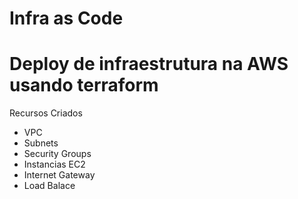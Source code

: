 # Infra as Code
# Deploy de infraestrutura na AWS usando terraform
Recursos Criados
  - VPC
  - Subnets
  - Security Groups
  - Instancias EC2
  - Internet Gateway
  - Load Balace
